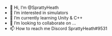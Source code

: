 - 👋 Hi, I’m @SprattyHeath
- 👀 I’m interested in simulators
- 🌱 I’m currently learning Unity & C++
- 💞️ I’m looking to collaborate on ...
- 📫 How to reach me Discord SprattyHeath#9531

<!---
SprattyHeath/SprattyHeath is a ✨ special ✨ repository because its `README.md` (this file) appears on your GitHub profile.
You can click the Preview link to take a look at your changes.
--->
